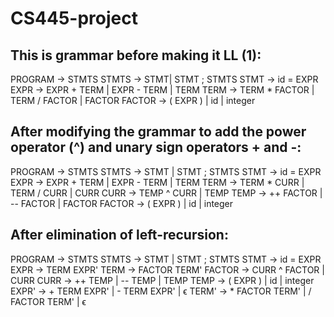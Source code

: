 # CS445-project

## This is grammar before making it LL (1):

PROGRAM → STMTS
STMTS → STMT| STMT ; STMTS
STMT → id = EXPR
EXPR → EXPR + TERM | EXPR - TERM | TERM
TERM → TERM * FACTOR | TERM / FACTOR | FACTOR
FACTOR → ( EXPR ) | id | integer

## After modifying the grammar to add the power operator (^) and unary sign operators + and -:

PROGRAM -> STMTS
STMTS -> STMT | STMT ; STMTS
STMT -> id = EXPR
EXPR -> EXPR + TERM | EXPR - TERM | TERM
TERM -> TERM * CURR | TERM / CURR | CURR
CURR -> TEMP ^ CURR | TEMP
TEMP -> ++ FACTOR | -- FACTOR | FACTOR
FACTOR -> ( EXPR ) | id | integer

## After elimination of left-recursion:

PROGRAM -> STMTS
STMTS -> STMT | STMT ; STMTS
STMT -> id = EXPR
EXPR -> TERM EXPR'
TERM -> FACTOR TERM'
FACTOR -> CURR ^ FACTOR | CURR
CURR -> ++ TEMP | -- TEMP | TEMP
TEMP -> ( EXPR ) | id | integer
EXPR' -> + TERM EXPR' | - TERM EXPR' | ϵ
TERM' -> * FACTOR TERM' | / FACTOR TERM' | ϵ
